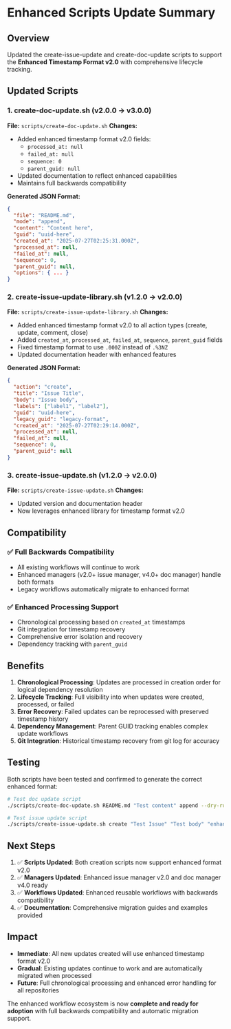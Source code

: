 <!-- file: docs/ENHANCED_SCRIPTS_UPDATE.md -->
<!-- version: 1.0.0 -->
<!-- guid: 0b2eae8e-30cf-4f6b-a483-854807120e62 -->

# Enhanced Scripts Update Summary

## Overview

Updated the create-issue-update and create-doc-update scripts to support the **Enhanced Timestamp
Format v2.0** with comprehensive lifecycle tracking.

## Updated Scripts

### 1. create-doc-update.sh (v2.0.0 → v3.0.0)

**File:** `scripts/create-doc-update.sh` **Changes:**

- Added enhanced timestamp format v2.0 fields:
  - `processed_at: null`
  - `failed_at: null`
  - `sequence: 0`
  - `parent_guid: null`
- Updated documentation to reflect enhanced capabilities
- Maintains full backwards compatibility

**Generated JSON Format:**

```json
{
  "file": "README.md",
  "mode": "append",
  "content": "Content here",
  "guid": "uuid-here",
  "created_at": "2025-07-27T02:25:31.000Z",
  "processed_at": null,
  "failed_at": null,
  "sequence": 0,
  "parent_guid": null,
  "options": { ... }
}
```

### 2. create-issue-update-library.sh (v1.2.0 → v2.0.0)

**File:** `scripts/create-issue-update-library.sh` **Changes:**

- Added enhanced timestamp format v2.0 to all action types (create, update, comment, close)
- Added `created_at`, `processed_at`, `failed_at`, `sequence`, `parent_guid` fields
- Fixed timestamp format to use `.000Z` instead of `.%3NZ`
- Updated documentation header with enhanced features

**Generated JSON Format:**

```json
{
  "action": "create",
  "title": "Issue Title",
  "body": "Issue body",
  "labels": ["label1", "label2"],
  "guid": "uuid-here",
  "legacy_guid": "legacy-format",
  "created_at": "2025-07-27T02:29:14.000Z",
  "processed_at": null,
  "failed_at": null,
  "sequence": 0,
  "parent_guid": null
}
```

### 3. create-issue-update.sh (v1.2.0 → v2.0.0)

**File:** `scripts/create-issue-update.sh` **Changes:**

- Updated version and documentation header
- Now leverages enhanced library for timestamp format v2.0

## Compatibility

### ✅ Full Backwards Compatibility

- All existing workflows will continue to work
- Enhanced managers (v2.0+ issue manager, v4.0+ doc manager) handle both formats
- Legacy workflows automatically migrate to enhanced format

### ✅ Enhanced Processing Support

- Chronological processing based on `created_at` timestamps
- Git integration for timestamp recovery
- Comprehensive error isolation and recovery
- Dependency tracking with `parent_guid`

## Benefits

1. **Chronological Processing**: Updates are processed in creation order for logical dependency
   resolution
2. **Lifecycle Tracking**: Full visibility into when updates were created, processed, or failed
3. **Error Recovery**: Failed updates can be reprocessed with preserved timestamp history
4. **Dependency Management**: Parent GUID tracking enables complex update workflows
5. **Git Integration**: Historical timestamp recovery from git log for accuracy

## Testing

Both scripts have been tested and confirmed to generate the correct enhanced format:

```bash
# Test doc update script
./scripts/create-doc-update.sh README.md "Test content" append --dry-run

# Test issue update script
./scripts/create-issue-update.sh create "Test Issue" "Test body" "enhancement,test"
```

## Next Steps

1. ✅ **Scripts Updated**: Both creation scripts now support enhanced format v2.0
2. ✅ **Managers Updated**: Enhanced issue manager v2.0 and doc manager v4.0 ready
3. ✅ **Workflows Updated**: Enhanced reusable workflows with backwards compatibility
4. ✅ **Documentation**: Comprehensive migration guides and examples provided

## Impact

- **Immediate**: All new updates created will use enhanced timestamp format v2.0
- **Gradual**: Existing updates continue to work and are automatically migrated when processed
- **Future**: Full chronological processing and enhanced error handling for all repositories

The enhanced workflow ecosystem is now **complete and ready for adoption** with full backwards
compatibility and automatic migration support.
